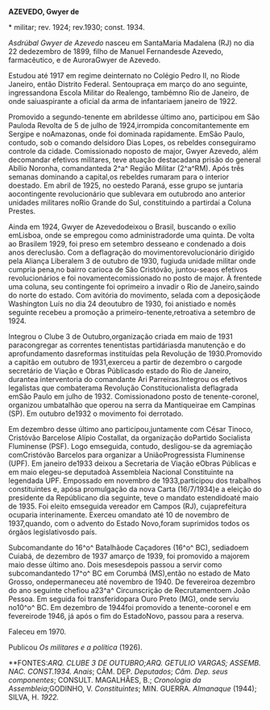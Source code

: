 **AZEVEDO, Gwyer de**

\* militar; rev. 1924; rev.1930; const. 1934.

*Asdrúbal Gwyer de Azevedo* nasceu em SantaMaria Madalena (RJ) no dia 22
dedezembro de 1899, filho de Manuel Fernandesde Azevedo, farmacêutico, e
de AuroraGwyer de Azevedo.

Estudou até 1917 em regime deinternato no Colégio Pedro II, no Riode
Janeiro, então Distrito Federal. Sentoupraça em março do ano seguinte,
ingressandona Escola Militar do Realengo, tambémno Rio de Janeiro, de
onde saiuaspirante a oficial da arma de infantariaem janeiro de 1922.

Promovido a segundo-tenente em abrildesse último ano, participou em São
Pauloda Revolta de 5 de julho de 1924,irrompida concomitantemente em
Sergipe e noAmazonas, onde foi dominada rapidamente. EmSão Paulo,
contudo, sob o comando deIsidoro Dias Lopes, os rebeldes conseguiramo
controle da cidade. Comissionado noposto de major, Gwyer Azevedo, além
decomandar efetivos militares, teve atuação destacadana prisão do
general Abílio Noronha, comandanteda 2^a^ Região Militar (2^a^RM). Após
três semanas dominando a capital,os rebeldes rumaram para o interior
doestado. Em abril de 1925, no oestedo Paraná, esse grupo se juntaria
aocontingente revolucionário que sublevara em outubrodo ano anterior
unidades militares noRio Grande do Sul, constituindo a partirdaí a
Coluna Prestes.

Ainda em 1924, Gwyer de Azevedodeixou o Brasil, buscando o exílio
emLisboa, onde se empregou como administradorde uma quinta. De volta ao
Brasilem 1929, foi preso em setembro desseano e condenado a dois anos
dereclusão. Com a deflagração do movimentorevolucionário dirigido pela
Aliança Liberalem 3 de outubro de 1930, fugiuda unidade militar onde
cumpria pena,no bairro carioca de São Cristóvão, juntou-seaos efetivos
revolucionários e foi novamentecomissionado no posto de major. À
frentede uma coluna, seu contingente foi oprimeiro a invadir o Rio de
Janeiro,saindo do norte do estado. Com avitória do movimento, selada com
a deposiçãode Washington Luís no dia 24 deoutubro de 1930, foi anistiado
e nomês seguinte recebeu a promoção a primeiro-tenente,retroativa a
setembro de 1924.

Integrou o Clube 3 de Outubro,organização criada em maio de 1931
paracongregar as correntes tenentistas partidáriasda manutenção e do
aprofundamento dasreformas instituídas pela Revolução de 1930.Promovido
a capitão em outubro de 1931,exerceu a partir de dezembro o cargode
secretário de Viação e Obras Públicasdo estado do Rio de Janeiro,
durantea interventoria do comandante Ari Parreiras.Integrou os efetivos
legalistas que combaterama Revolução Constitucionalista deflagrada emSão
Paulo em julho de 1932. Comissionadono posto de tenente-coronel,
organizou umbatalhão que operou na serra da Mantiqueirae em Campinas
(SP). Em outubro de1932 o movimento foi derrotado.

Em dezembro desse último ano participou,juntamente com César Tinoco,
Cristóvão Barcelose Alípio Costallat, da organização doPartido
Socialista Fluminense (PSF). Logo emseguida, contudo, desligou-se da
agremiação comCristóvão Barcelos para organizar a UniãoProgressista
Fluminense (UPF). Em janeiro de1933 deixou a Secretaria de Viação eObras
Públicas e em maio elegeu-se deputadoà Assembleia Nacional Constituinte
na legendada UPF. Empossado em novembro de 1933,participou dos trabalhos
constituintes e, apósa promulgação da nova Carta (16/7/1934)e a eleição
do presidente da Repúblicano dia seguinte, teve o mandato estendidoaté
maio de 1935. Foi eleito emseguida vereador em Campos (RJ),
cujaprefeitura ocuparia interinamente. Exerceu omandato até 10 de
novembro de 1937,quando, com o advento do Estado Novo,foram suprimidos
todos os órgãos legislativosdo país.

Subcomandante do 16^o^ Batalhãode Caçadores (16^o^ BC), sediadoem
Cuiabá, de dezembro de 1937 amarço de 1939, foi promovido a majorem maio
desse último ano. Dois mesesdepois passou a servir como subcomandantedo
17^o^ BC em Corumbá (MS),então no estado de Mato Grosso, ondepermaneceu
até novembro de 1940. De fevereiroa dezembro do ano seguinte chefiou
a23^a^ Circunscrição de Recrutamentoem João Pessoa. Em seguida foi
transferidopara Ouro Preto (MG), onde serviu no10^o^ BC. Em dezembro de
1944foi promovido a tenente-coronel e em fevereirode 1946, já após o fim
do EstadoNovo, passou para a reserva.

Faleceu em 1970.

Publicou *Os militares e a política* (1926).

**FONTES:**ARQ. CLUBE 3 DE OUTUBRO;ARQ. GETULIO VARGAS; ASSEMB. NAC.
CONST.1934*. Anais*; CÂM. DEP. *Deputados*; *Câm. Dep. seus
componentes*; CONSULT. MAGALHÃES, B.; *Cronologia da
Assembleia*;GODINHO, V. *Constituintes*; MIN. GUERRA. *Almanaque*
(1944); SILVA, H. *1922.*
